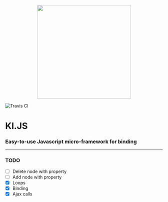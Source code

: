 <p align="center"><img width="300"src="http://www.clementlamoureux.fr/assets/img/kljs.png"></p>

![Travis CI](https://travis-ci.org/clementlamoureux/kl.js.svg?branch=master)

# Kl.JS
### Easy-to-use Javascript micro-framework for binding

***


### TODO

- [ ] Delete node with property
- [ ] Add node with property
- [x] Loops
- [x] Binding
- [x] Ajax calls